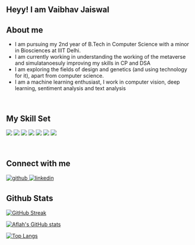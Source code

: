 
## Heyy! I am Vaibhav Jaiswal

## About me  
  

- I am pursuing my 2nd year of B.Tech in Computer Science with a minor in Biosciences at IIIT Delhi.  
- I am currently working in understanding the working of the metaverse and simulatanoesuly improving my skills in CP and DSA
- I am exploring the fields of design and genetics (and using technology for it), apart from computer science.
- I am a machine learning enthusiast, I work in computer vision, deep learning, sentiment analysis and text analysis
  
  

<br/>  


## My Skill Set  
<p align="left">
<img src="https://img.shields.io/badge/Java-ED8B00?style=for-the-badge&logo=java&logoColor=white">
<img src="https://img.shields.io/badge/Python-FFD43B?style=for-the-badge&logo=python&logoColor=darkgreen">
<img src="https://img.shields.io/badge/C-00599C?style=for-the-badge&logo=c&logoColor=white">
<img src="https://img.shields.io/badge/MySQL-005C84?style=for-the-badge&logo=mysql&logoColor=white">
<img src="https://img.shields.io/badge/Numpy-777BB4?style=for-the-badge&logo=numpy&logoColor=white">
<img src="https://img.shields.io/badge/Canva-%2300C4CC.svg?&style=for-the-badge&logo=Canva&logoColor=white">
<img src="https://img.shields.io/badge/Figma-F24E1E?style=for-the-badge&logo=figma&logoColor=white">
</p>
<br/>  


## Connect with me  
<a href="https://github.com/vaibhuujaiswal" target="_blank">
<img src=https://img.shields.io/badge/github-%2324292e.svg?&style=for-the-badge&logo=github&logoColor=white alt=github style="margin-bottom: 5px;" />
</a>
<a href="https://www.linkedin.com/in/vaibhav-jaiswal-58103a202/" target="_blank">
<img src=https://img.shields.io/badge/linkedin-%231E77B5.svg?&style=for-the-badge&logo=linkedin&logoColor=white alt=linkedin style="margin-bottom: 5px;" />
</a>  
  

<br/>  

## Github Stats
[![GitHub Streak](http://github-readme-streak-stats.herokuapp.com?user=vaibhuujaiswal&theme=black-ice&date_format=M%20j%5B%2C%20Y%5D)](https://git.io/streak-stats)

[![Aflah's GitHub stats](https://github-readme-stats.vercel.app/api?username=vaibhuujaiswal&hide=stars&count_private=true&show_icons=true&theme=dark)](https://github.com/anuraghazra/github-readme-stats)

[![Top Langs](https://github-readme-stats.vercel.app/api/top-langs/?username=vaibhuujaiswal&theme=dark&layout=compact)](https://github.com/anuraghazra/github-readme-stats)
<a href="https://github.com/anuraghazra/github-readme-stats">
  

